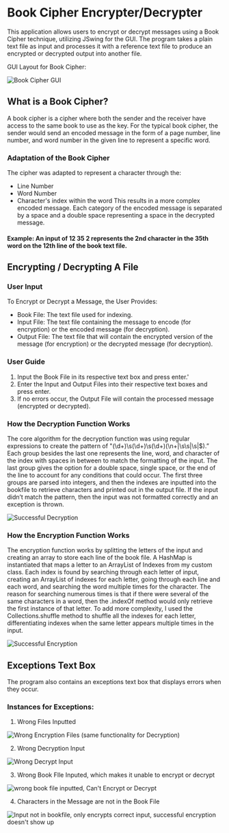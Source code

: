 # Book Cipher Encrypter/Decrypter
This application allows users to encrypt or decrypt messages using a Book Cipher technique, utilizing JSwing for the GUI. The program takes a plain text file as input and processes it with a reference text file to produce an encrypted or decrypted output into another file.

GUI Layout for Book Cipher:

![Book Cipher GUI](https://github.com/user-attachments/assets/afb4e720-ddd7-403f-98a2-aba4862698b9)

## What is a Book Cipher?
A book cipher is a cipher where both the sender and the receiver have access to the same book to use as the key. For the typical book cipher, the sender would send an encoded message in the form of a page number, line number, and word number in the given line to represent a specific word. 

### Adaptation of the Book Cipher
The cipher was adapted to represent a character through the:
- Line Number
- Word Number
- Character's index within the word
This results in a more complex encoded message. Each category of the encoded message is separated by a space and a double space representing a space in the decrypted message. 

#### Example: An input of 12 35 2 represents the 2nd character in the 35th word on the 12th line of the book text file.

## Encrypting / Decrypting A File
### User Input
To Encrypt or Decrypt a Message, the User Provides:
- Book File: The text file used for indexing.
- Input File: The text file containing the message to encode (for encryption) or the encoded message (for decryption).
- Output File: The text file that will contain the encrypted version of the message (for encryption) or the decrypted message (for decryption).

### User Guide
1. Input the Book File in its respective text box and press enter.'
2. Enter the Input and Output Files into their respective text boxes and press enter.
3. If no errors occur, the Output File will contain the processed message (encrypted or decrypted).

### How the Decryption Function Works
The core algorithm for the decryption function was using regular expressions to create the pattern of "(\\d+)\\s(\\d+)\\s(\\d+)(\n+|\\s\\s|\s|$).” Each group besides the last one represents the line, word, and character of the index with spaces in between to match the formatting of the input. 
The last group gives the option for a double space, single space, or the end of the line to account for any conditions that could occur. 
The first three groups are parsed into integers, and then the indexes are inputted into the bookfile to retrieve characters and printed out in the output file. If the input didn’t match the pattern, then the input was not formatted correctly and an exception is thrown. 

![Successful Decryption](https://github.com/user-attachments/assets/4887d0cb-537f-4f6e-88ae-e08c7c609813)

### How the Encryption Function Works
The encryption function works by splitting the letters of the input and creating an array to store each line of the book file. A HashMap is instantiated that maps a letter to an ArrayList of Indexes from my custom class. 
Each index is found by searching through each letter of input, creating an ArrayList of indexes for each letter, going through each line and each word, and searching the word multiple times for the character. The reason for searching numerous times is that if there were several of the same characters in a word, then the .indexOf method would only retrieve the first instance of that letter. 
To add more complexity, I used the Collections.shuffle method to shuffle all the indexes for each letter, differentiating indexes when the same letter appears multiple times in the input.

![Successful Encryption](https://github.com/user-attachments/assets/81bcacf8-b294-4be5-8b77-f38232a1af74)

## Exceptions Text Box
The program also contains an exceptions text box that displays errors when they occur.  
### Instances for Exceptions:
1. Wrong Files Inputted
   
![Wrong Encryption Files (same functionality for Decryption)](https://github.com/user-attachments/assets/cc2e00fb-34ba-4e0e-aa96-7306ceb6732d)

2. Wrong Decryption Input

![Wrong Decrypt Input](https://github.com/user-attachments/assets/59a8b36c-1926-430f-87e6-7e3e0d4f0318)

3. Wrong Book FIle Inputed, which makes it unable to encrypt or decrypt
   
![wrong book file inputted, Can't Encrypt or Decrypt](https://github.com/user-attachments/assets/2848ae5f-e2d7-49a1-b0b8-a3f99ada7b6e)

4. Characters in the Message are not in the Book File
   
![Input not in bookfile, only encrypts correct input, successful encryption doesn't show up](https://github.com/user-attachments/assets/5d89b914-2272-454f-8fbd-a5268dc9a048)

